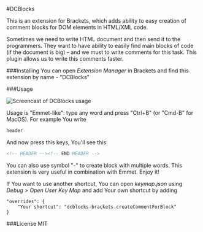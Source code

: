 #DCBlocks

This is an extension for Brackets, which adds ability to easy creation of comment blocks for DOM elements in HTML/XML code.

Sometimes we need to write HTML document and then send it to the programmers. They want to have ability to easily find main blocks of code (if the document is big) - and we must to write comments for this task. This plugin allows us to write this comments faster.

###Installing
You can open *Extension Manager* in Brackets and find this extension by name - "DCBlocks"

###Usage

![Screencast of DCBlocks usage](http://zippy.gfycat.com/CoarseCluelessBull.gif)

Usage is "Emmet-like": type any word and press "Ctrl+B" (or "Cmd-B" for MacOS). For example You write
```html
header
```
And now press this keys, You'll see this:
```html
<!-- HEADER --><!-- END HEADER -->
```
You can also use symbol "-" to create block with multiple words. This extension is very useful in combination with Emmet. Enjoy it!

If You want to use another shortcut, You can open *keymap.json* using *Debug > Open User Key Map* and add Your own shortcut by adding
```
"overrides": {
    "Your shortcut": "dcblocks-brackets.createCommentForBlock"
}
```

###License
MIT